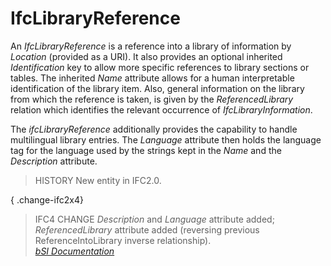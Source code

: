 IfcLibraryReference
===================
An _IfcLibraryReference_ is a reference into a library of information by
_Location_ (provided as a URI). It also provides an optional inherited
_Identification_ key to allow more specific references to library sections or
tables. The inherited _Name_ attribute allows for a human interpretable
identification of the library item. Also, general information on the library
from which the reference is taken, is given by the _ReferencedLibrary_
relation which identifies the relevant occurrence of _IfcLibraryInformation_.  
  
The _ifcLibraryReference_ additionally provides the capability to handle
multilingual library entries. The _Language_ attribute then holds the language
tag for the language used by the strings kept in the _Name_ and the
_Description_ attribute.  
  
> HISTORY  New entity in IFC2.0.  
  
{ .change-ifc2x4}  
> IFC4 CHANGE  _Description_ and _Language_ attribute added;
> _ReferencedLibrary_ attribute added (reversing previous ReferenceIntoLibrary
> inverse relationship).  
[ _bSI
Documentation_](https://standards.buildingsmart.org/IFC/DEV/IFC4_2/FINAL/HTML/schema/ifcexternalreferenceresource/lexical/ifclibraryreference.htm)


